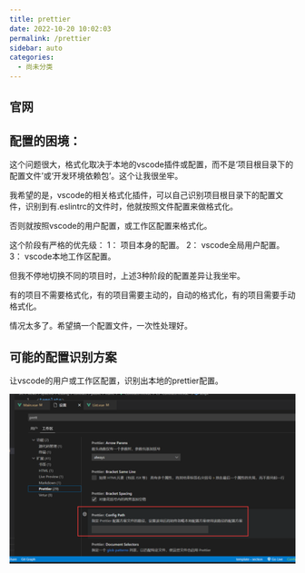 ```yaml
---
title: prettier
date: 2022-10-20 10:02:03
permalink: /prettier
sidebar: auto
categories:
  - 尚未分类
---
```



## 官网



## 配置的困境：
这个问题很大，格式化取决于本地的vscode插件或配置，而不是‘项目根目录下的配置文件’或‘开发环境依赖包’。这个让我很坐牢。

我希望的是，vscode的相关格式化插件，可以自己识别项目根目录下的配置文件，识别到有.eslintrc的文件时，他就按照文件配置来做格式化。

否则就按照vscode的用户配置，或工作区配置来格式化。

这个阶段有严格的优先级：
1： 项目本身的配置。
2： vscode全局用户配置。
3： vscode本地工作区配置。

但我不停地切换不同的项目时，上述3种阶段的配置差异让我坐牢。

有的项目不需要格式化，有的项目需要主动的，自动的格式化，有的项目需要手动格式化。

情况太多了。希望搞一个配置文件，一次性处理好。



## 可能的配置识别方案
让vscode的用户或工作区配置，识别出本地的prettier配置。

![image-20221020100452727](https://raw.githubusercontent.com/RuanZhongNan/img-store/main/img/image-20221020100452727.png)
